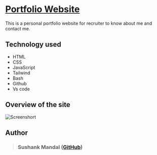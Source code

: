 
# [Portfolio Website](https://iamsushank.github.io/)

This is a personal portfolio website for recruiter to know about me and contact me.


## Technology used 

- HTML
- CSS
- JavaScript
- Tailwind
- Bash
- Github
- Vs code
## Overview of the site 

![Screenshort](https://www.linkpicture.com/q/Sushank-Mandal.png)
## Author 

> ### Sushank Mandal ([GitHub](https://github.com/iamsushank))
